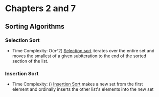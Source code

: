 # Chapters 2 and 7

## Sorting Algorithms

### Selection Sort
- Time Complexity: O(n^2)
[Selection sort](https://www.geeksforgeeks.org/selection-sort/) iterates over the entire set and moves the smallest of a given subiteration to the end of the sorted section of
the list.

### Insertion Sort
- Time Complexity: ()
[Insertion Sort](https://www.geeksforgeeks.org/insertion-sort/) makes a new set from the first element and ordinally inserts the other list's elements into the new set
